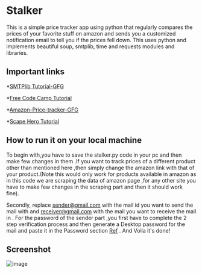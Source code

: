 
# Stalker

This is a simple price tracker app using python that regularly compares the prices of your favorite stuff on amazon and sends you a customized notification email to tell you if the prices fell down. This uses python and implements beautiful soup, smtplib, time and requests modules and libraries. 

## Important links

*[SMTPlib Tutorial-GFG](https://www.geeksforgeeks.org/send-mail-gmail-account-using-python/)

*[Free Code Camp Tutorial](https://www.freecodecamp.org/news/send-emails-using-code-4fcea9df63f/)

*[Amazon-Price-tracker-GFG](https://www.geeksforgeeks.org/amazon-product-price-tracker-using-python/)

*[Scape Hero Tutorial](https://www.scrapehero.com/tutorial-how-to-scrape-amazon-seller-prices-using-python/)
  
## How to run it on your local machine

To begin with,you have to save the stalker.py code in your pc and then make few changes in them .If you want to track prices of a different product other than mentioned here ,then simply change the amazon link with that of your product.(Note this would only work for products available in amazon as in this code  we are scraping the data of amazon page ,for any other site you have to make few changes in the scraping part and then it should work fine).

Secondly, replace sender@gmail.com with the mail id you want to send the mail with and receiver@gmail.com with the mail you want to receive the mail in . For the password of the sender part ,you first have to complete the 2 step verification process and then generate a Desktop password for the mail and paste it in the Password section [Ref](https://www.youtube.com/watch?v=7UkAcIFrlGo) . And Voila it's done! 

## Screenshot

![image](https://user-images.githubusercontent.com/71566912/129459458-e7651d8c-1b3d-443b-a5f4-dfea13608ffc.png)

  